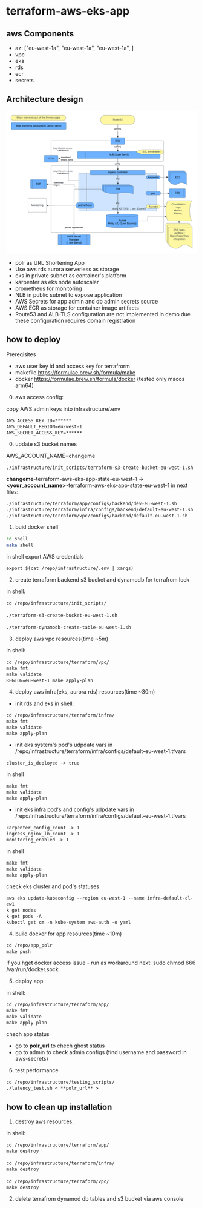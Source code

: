 # terraform-aws-eks-app

## aws Components

- az: ["eu-west-1a", "eu-west-1a", "eu-west-1a", ]
- vpc
- eks
- rds
- ecr
- secrets

## Architecture design

![Architecture design](./docs/eks.png)

- polr as URL Shortening App
- Use aws rds aurora serverless as storage
- eks in private subnet as container's platform
- karpenter as eks node autoscaler
- prometheus for monitoring
- NLB in public subnet to expose application
- AWS Secrets for app admin and db admin secrets source
- AWS ECR as storage for container image artifacts
- Route53 and ALB-TLS configuration are not implemented in demo due these configuration requires domain registration


## how to deploy 

Prereqisites
- aws user key id  and access key for terrafrorm 
- makefile https://formulae.brew.sh/formula/make
- docker https://formulae.brew.sh/formula/docker
(tested only macos arm64) 

0. aws access config:

copy AWS admin keys into infrastructure/.env
```
AWS_ACCESS_KEY_ID=******
AWS_DEFAULT_REGION=eu-west-1
AWS_SECRET_ACCESS_KEY=******
```
0. update s3 bucket names

AWS_ACCOUNT_NAME=changeme

```
./infrastructure/init_scripts/terraform-s3-create-bucket-eu-west-1.sh
```

**changeme**-terraform-aws-eks-app-state-eu-west-1 -> **<your_account_name>**-terraform-aws-eks-app-state-eu-west-1
in next files:

```
./infrastructure/terraform/app/configs/backend/dev-eu-west-1.sh
./infrastructure/terraform/infra/configs/backend/default-eu-west-1.sh
./infrastructure/terraform/vpc/configs/backend/default-eu-west-1.sh

```


1. buid docker shell

``` bash
cd shell
make shell
```

in shell export AWS credentials
``` shell
export $(cat /repo/infrastructure/.env | xargs)
```

2. create terraform backend s3 bucket and dynamodb for terrafrom lock

in shell:
``` shell
cd /repo/infrastructure/init_scripts/

./terraform-s3-create-bucket-eu-west-1.sh

./terraform-dynamodb-create-table-eu-west-1.sh

```

3. deploy aws vpc resources(time ~5m)

in shell:
``` shell
cd /repo/infrastructure/terraform/vpc/
make fmt
make validate
REGION=eu-west-1 make apply-plan
```

4. deploy aws infra(eks, aurora rds) resources(time ~30m)

- init rds and eks
in shell:
``` shell
cd /repo/infrastructure/terraform/infra/
make fmt
make validate
make apply-plan
```
- init eks system's pod's
udpdate vars in /repo/infrastructure/terraform/infra/configs/default-eu-west-1.tfvars
```
cluster_is_deployed -> true
```
in shell
``` shell
make fmt
make validate
make apply-plan
```
- init eks infra pod's and config's
udpdate vars in /repo/infrastructure/terraform/infra/configs/default-eu-west-1.tfvars
```
karpenter_config_count -> 1
ingress_nginx_lb_count -> 1
monitoring_enabled -> 1
```
in shell
``` shell
make fmt
make validate
make apply-plan
```

check eks cluster and pod's statuses
``` shell
aws eks update-kubeconfig --region eu-west-1 --name infra-default-cl-ew1
k get nodes
k get pods -A
kubectl get cm -n kube-system aws-auth -o yaml
```

4. build docker for app resources(time ~10m)

``` shell
cd /repo/app_polr
make push
```
if you hget docker access issue - run as workaround next:
sudo chmod 666 /var/run/docker.sock

5. deploy app

in shell:
``` shell
cd /repo/infrastructure/terraform/app/
make fmt
make validate
make apply-plan
```

chech app status

 - go to **polr_url** to chech ghost status
 - go to admin to check admin configs (find username and password in aws-secrets)

6. test performance
``` shell
cd /repo/infrastructure/testing_scripts/
./latency_test.sh < **polr_url** >
```

## how to clean up installation

1. destroy aws resources:

in shell:
``` shell
cd /repo/infrastructure/terraform/app/
make destroy

cd /repo/infrastructure/terraform/infra/
make destroy

cd /repo/infrastructure/terraform/vpc/
make destroy

```

2. delete terrafrom  dynamod db tables and s3 bucket via aws console


